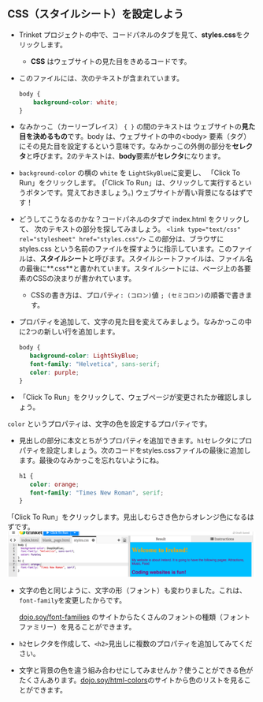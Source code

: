 ## CSS（スタイルシート）を設定しよう

- Trinket プロジェクトの中で、コードパネルのタブを見て、**styles.css**をクリックします。
   * **CSS** はウェブサイトの見た目をきめるコードです。

- このファイルには、次のテキストが含まれています。
   ```css
   body {
       background-color: white;
   }
   ```

- なみかっこ（カーリーブレイス） `{ }` の間のテキストは ウェブサイトの**見た目を決めるもの**です。body は、ウェブサイトの中の&lt;body&gt; 要素（タグ）にその見た目を設定するという意味です。なみかっこの外側の部分を**セレクタ**と呼びます。2のテキストは、**body**要素が**セレクタ**になります。

- `background-color` の横の `white` を `LightSkyBlue`に変更し、 「Click To Run」をクリックします。 \(「Click To Run」は、クリックして実行するというボタンです。覚えておきましょう。\) ウェブサイトが青い背景になるはずです！

- どうしてこうなるのかな？コードパネルのタブで index.html をクリックして、 次のテキストの部分を探してみましょう。
   `<link type="text/css" rel="stylesheet" href="styles.css"/>` この部分は、ブラウザに styles.css という名前のファイルを探すように指示しています。このファイルは、**スタイルシート**と呼びます。スタイルシートファイルは、ファイル名の最後に**.css**と書かれています。スタイルシートには、ページ上の各要素のCSSの決まりが書かれています。
   * CSSの書き方は、プロパティ`: (コロン)`値 `; (セミコロン)`の順番で書きます。

- プロパティを追加して、文字の見た目を変えてみましょう。なみかっこの中に2つの新しい行を追加します。
   ```css
   body {
      background-color: LightSkyBlue;
      font-family: "Helvetica", sans-serif;
      color: purple;
   }
   ```
- 「Click To Run」をクリックして、ウェブページが変更されたか確認しましょう。 

`color` というプロパティは、文字の色を設定するプロパティです。

- 見出しの部分に本文とちがうプロパティを追加できます。`h1`セレクタにプロパティを設定しましょう。次のコードをstyles.cssファイルの最後に追加します。最後のなみかっこを忘れないようにね。
   ```css
   h1 {
      color: orange;
      font-family: "Times New Roman", serif;
   }
   ```

 「Click To Run」をクリックします。見出しむらさき色からオレンジ色になるはずです。
  ![](images/StyleColorsFonts.png)

- 文字の色と同じように、文字の形（フォント）も変わりました。これは、`font-family`を変更したからです。

    [dojo.soy/font-families](https://www.w3schools.com/cssref/css_websafe_fonts.asp) のサイトからたくさんのフォントの種類（フォントファミリー）を見ることができます。

- `h2`セレクタを作成して、`<h2>`見出しに複数のプロパティを追加してみてください。

- 文字と背景の色を違う組み合わせにしてみませんか？使うことができる色がたくさんあります。[dojo.soy/html-colors](https://www.w3schools.com/colors/colors_names.asp)のサイトから色のリストを見ることができます。



